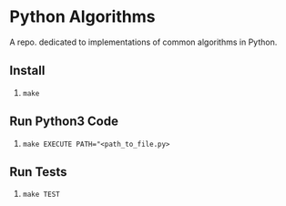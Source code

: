 # Python Algorithms

A repo. dedicated to implementations of common algorithms in Python.

## Install

1. `make`

## Run Python3 Code

1. `make EXECUTE PATH="<path_to_file.py>`

## Run Tests

1. `make TEST`